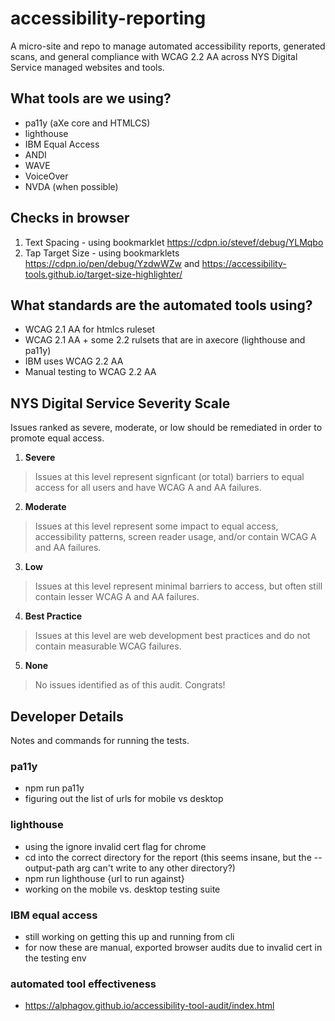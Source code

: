 # accessibility-reporting
A micro-site and repo to manage automated accessibility reports, generated scans, and general compliance with WCAG 2.2 AA across NYS Digital Service managed websites and tools.

## What tools are we using?
- pa11y (aXe core and HTMLCS)
- lighthouse
- IBM Equal Access
- ANDI
- WAVE
- VoiceOver
- NVDA (when possible)

## Checks in browser
1. Text Spacing - using bookmarklet https://cdpn.io/stevef/debug/YLMqbo 
2. Tap Target Size - using bookmarklets https://cdpn.io/pen/debug/YzdwWZw and https://accessibility-tools.github.io/target-size-highlighter/

## What standards are the automated tools using?
- WCAG 2.1 AA for htmlcs ruleset
- WCAG 2.1 AA + some 2.2 rulsets that are in axecore (lighthouse and pa11y)
- IBM uses WCAG 2.2 AA 
- Manual testing to WCAG 2.2 AA

## NYS Digital Service Severity Scale
Issues ranked as severe, moderate, or low should be remediated in order to promote equal access. 
1. **Severe** 
> Issues at this level represent signficant (or total) barriers to equal access for all users and have WCAG A and AA failures. 
2. **Moderate**
> Issues at this level represent some impact to equal access, accessibility patterns, screen reader usage, and/or contain WCAG A and AA failures.
3. **Low**
> Issues at this level represent minimal barriers to access, but often still contain lesser WCAG A and AA failures. 
4. **Best Practice**
> Issues at this level are web development best practices and do not contain measurable WCAG failures. 
5. **None**
> No issues identified as of this audit. Congrats!

## Developer Details
Notes and commands for running the tests.

### pa11y
- npm run pa11y 
- figuring out the list of urls for mobile vs desktop

### lighthouse
- using the ignore invalid cert flag for chrome
- cd into the correct directory for the report (this seems insane, but the --output-path arg can't write to any other directory?)
- npm run lighthouse {url to run against}
- working on the mobile vs. desktop testing suite

### IBM equal access
- still working on getting this up and running from cli
- for now these are manual, exported browser audits due to invalid cert in the testing env

### automated tool effectiveness
- https://alphagov.github.io/accessibility-tool-audit/index.html